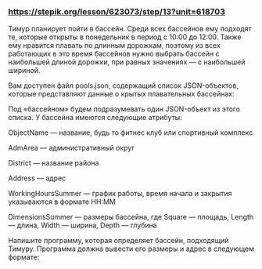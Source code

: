 ### https://stepik.org/lesson/623073/step/13?unit=618703

Тимур планирует пойти в бассейн. Среди всех бассейнов ему подходят те, которые открыты в понедельник в период с 10:00 до 12:00. Также ему нравится плавать по длинным дорожкам, поэтому из всех работающих в это время бассейнов нужно выбрать бассейн с наибольшей длиной дорожки, при равных значениях — c наибольшей шириной.

Вам доступен файл pools.json, содержащий список JSON-объектов, которые представляют данные о крытых плавательных бассейнах:


Под «бассейном» будем подразумевать один JSON-объект из этого списка. У бассейна имеются следующие атрибуты:


ObjectName — название, будь то фитнес клуб или спортивный комплекс

AdmArea — административный округ

District — название района

Address — адрес

WorkingHoursSummer — график работы, время начала и закрытия указываются в формате HH:MM

DimensionsSummer — размеры бассейна, где Square — площадь, Length — длина, Width — ширина, Depth — глубина


Напишите программу, которая определяет бассейн, подходящий Тимуру. Программа должна вывести его размеры и адрес в следующем формате:

